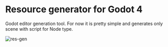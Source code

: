 
# Resource generator for Godot 4

Godot editor generation tool. For now it is pretty simple and generates only scene with script for Node type.

![res-gen](https://github.com/user-attachments/assets/0ad0d092-1cd3-4321-b314-52c6c1725c01)
